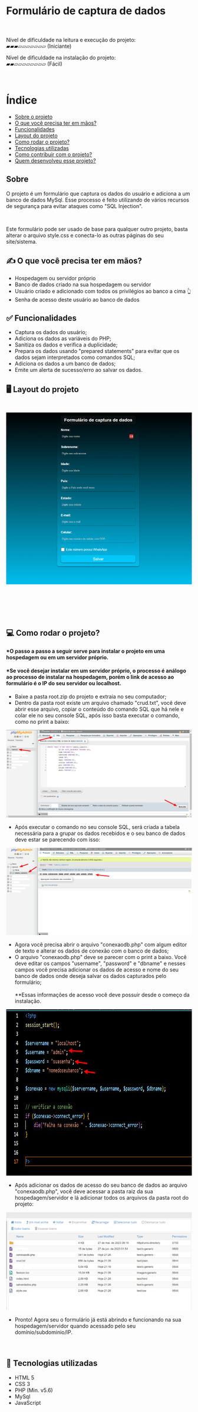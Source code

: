 # Formulário de captura de dados<br><br>

Nível de dificuldade na leitura e execução do projeto: <br>
▰▰▰▱▱▱▱▱▱▱ (Iniciante)<br/>

Nível de dificuldade na instalação do projeto: <br>
▰▰▱▱▱▱▱▱▱▱ (Fácil)<br/><br/><br>
# Índice
- [Sobre o projeto](#sobre)
- [O que você precisa ter em mãos?](#oquevoceprecisa)
- [Funcionalidades](#funcionalidades)
- [Layout do projeto](#layout-do-projeto)
- [Como rodar o projeto?](#como-rodar-o-projeto)
- [Tecnologias utilizadas](#tecnologiasusadas)
- [Como contribuir com o projeto?](#comocontribuir)
- [Quem desenvolveu esse projeto?](#desenvolvedor)


## Sobre
<p>O projeto é um formulário que captura os dados do usuário e adiciona a um banco de dados MySql. Esse processo é feito utilizando de vários recursos de segurança para evitar ataques como "SQL Injection". </p></br>
<p>Este formulário pode ser usado de base para qualquer outro projeto, basta alterar o arquivo style.css e conecta-lo as outras páginas do seu site/sistema.</p>

## ✍️ <a id="oquevoceprecisa"></a>O que você precisa ter em mãos?
- Hospedagem ou servidor próprio
- Banco de dados criado na sua hospedagem ou servidor
- Usuário criado e adicionado com todos os privilégios ao banco a cima 👆
- Senha de acesso deste usuário ao banco de dados

## ✅ <a id="funcionalidades"></a>Funcionalidades
- Captura os dados do usuário;
- Adiciona os dados as variáveis do PHP;
- Sanitiza os dados e verifica a duplicidade;
- Prepara os dados usando "prepared statements" para evitar que os dados sejam interpretados como comandos SQL;
- Adiciona os dados a um banco de dados;
- Emite um alerta de sucesso/erro ao salvar os dados.

## 🖥️ <a id="layout-do-projeto"></a> Layout do projeto </br></br>
![Layout do projeto](layout.png)</br></br></br></br></br></br>

## 💻 <a id="como-rodar-o-projeto"></a>Como rodar o projeto?
#### *O passo a passo a seguir serve para instalar o projeto em uma hospedagem ou em um servidor próprio.
#### *Se você desejar instalar em um servidor próprio, o processo é análogo ao processo de instalar na hospedagem, porém o link de acesso ao formulário é o IP do seu servidor ou localhost.
- Baixe a pasta root.zip do projeto e extraia no seu computador;
- Dentro da pasta root existe um arquivo chamado "crud.txt", você deve abrir esse arquivo, copiar o conteúdo do comando SQL que há nele e colar ele no seu console SQL, após isso basta executar o comando, como no print a baixo:</br>

![Crud](cruddb.jpg)

- Após executar o comando no seu console SQL, será criada a tabela necessária para a grupar os dados recebidos e o seu banco de dados deve estar se parecendo com isso:

![resultado crud](resultadocrud.jpg)</br>

- Agora você precisa abrir o arquivo "conexaodb.php" com algum editor de texto e alterar os dados de conexão com o banco de dados;
- O arquivo "conexaodb.php" deve se parecer com o print a baixo. Você deve editar os campos "username", "password" e "dbname" e nesses campos você precisa adicionar os dados de acesso e nome do seu banco de dados onde deseja salvar os dados capturados pelo formulário;</br></br>
  **Essas informações de acesso você deve possuir desde o começo da instalação.
  
<img src="conexaodb.jpg" width="800" height="450" alt="conexaodb"></br>

- Após adicionar os dados de acesso do seu banco de dados ao arquivo "conexaodb.php", você deve acessar a pasta raiz da sua hospedagem/servidor e lá adicionar todos os arquivos da pasta root do projeto:</br>
 
 ![arquivos na hospedagem](arquivosnahospedagem.jpg)</br>
 
- Pronto! Agora seu o formulário já está abrindo e funcionando na sua hospedagem/servidor quando acessado pelo seu domínio/subdominio/IP.</br></br></br>

## 🔑 <a id="tecnologiasusadas"></a>Tecnologias utilizadas
- HTML 5 
- CSS 3 
- PHP (Min. v5.6) 
- MySql
- JavaScript


                                                                                                                      


